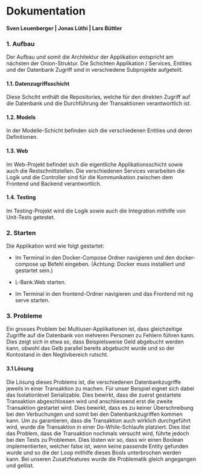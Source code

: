 
# Dokumentation
#### Sven Leuenberger | Jonas Lüthi | Lars Büttler


### 1. Aufbau

Der Aufbau und somit die Architektur der Applikation entspricht am nächsten der Onion-Struktur. Die Schichten Applikation / Services, Entities und der Datenbank Zugriff sind in verschiedene Subprojekte aufgeteilt.

#### 1.1. Datenzugriffsschicht

Diese Schciht enthält die Repositories, welche für den direkten Zugriff auf die Datenbank und die Durchführung der Transaktionen verantwortlich ist.

#### 1.2. Models

In der Modelle-Schicht befinden sich die verschiedenen Entities und deren Definitionen.

#### 1.3. Web

Im Web-Projekt befindet sich die eigentliche Applikationsschicht sowie auch die Restschnittstellen. Die verschiedenen Services verarbeiten die Logik und die Controller sind für die Kommunikation zwischen dem Frontend und Backend verantwortlich.

#### 1.4. Testing

Im Testing-Projekt wird die Logik sowie auch die Integration mithilfe von Unit-Tests getestet.

### 2. Starten

Die Applikation wird wie folgt gestartet:

- Im Terminal in den Docker-Compose Ordner navigieren und den docker-compose up Befehl eingeben. (Achtung: Docker muss installiert und gestartet sein.)

- L-Bank.Web starten.

- Im Terminal in den frontend-Ordner navigieren und das Frontend mit ng serve starten.

### 3. Probleme

Ein grosses Problem bei Multiuser-Applikationen ist, dass gleichzeitige Zugriffe auf die Datenbank von mehreren Personen zu Fehlern führen kann. Dies zeigt sich in etwa so, dass Beispielsweise Geld abgebucht werden kann, obwohl das Gelb parallel bereits abgebucht wurde und so der Kontostand in den Negtivbereich rutscht.

#### 3.1 Lösung

Die Lösung dieses Problems ist, die verschiedenen Datenbankzugriffe jeweils in einer Transaktion zu machen. Für unser Beispiel eignet sich dabei das Isolationlevel Serializable. Dies bewirkt, dass die zuerst gestartete Transaktion abgeschlossen wird und anschliessend erst die zweite Transaktion gestartet wird. Dies bewirkt, dass es zu keiner Überschreibung bei den Verbuchungen und somit bei den Datenbankzugriffen kommen kann. Um zu garantieren, dass die Transaktion auch wirklich durchgeführt wird, wurde die Transaktion in einer Do-While-Schlaufe platziert. Dies löst das Problem, dass die Transaktion nochmals versucht wird, führte jedoch bei den Tests zu Problemen. Dies lösten wir so, dass wir einen Boolean implementierten, welcher false ist, wenn keine passende Entity gefunden wurde und so die der Loop mithilfe dieses Bools unterbrochen werden kann. Bei unseren Zusatzfeatures wurde die Problematik gleich angegangen und gelöst.


